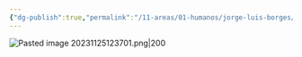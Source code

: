 ```yaml
---
{"dg-publish":true,"permalink":"/11-areas/01-humanos/jorge-luis-borges/","noteIcon":""}
---
```


![Pasted image 20231125123701.png|200](/img/user/02%20Image/Pasted%20image%2020231125123701.png)